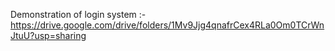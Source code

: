 Demonstration of login system :- https://drive.google.com/drive/folders/1Mv9Jjg4qnafrCex4RLa0Om0TCrWnJtuU?usp=sharing
